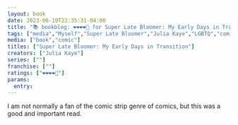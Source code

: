 ```yaml
---
layout: book
date: 2023-06-10T22:35:31-04:00
title: "📚 bookblog: ❤️❤️❤️❤️🖤 for Super Late Bloomer: My Early Days in Transition, by Julia Kaye"
tags: ["media","Myself","Super Late Bloomer","Julia Kaye","LGBTQ","comics"]
media: ["book","comic"]
titles: ["Super Late Bloomer: My Early Days in Transition"]
creators: ["Julia Kaye"]
series: [""]
franchise: [""]
ratings: ["❤️❤️❤️❤️🖤"]
params:
  entry:
---
```

I am not normally a fan of the comic strip genre of comics, but this was a good and important read.

